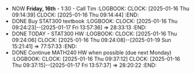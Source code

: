 - NOW **Friday, 16th** - 1:30 - Call Tim
  :LOGBOOK:
  CLOCK: [2025-01-16 Thu 09:14:39]
  CLOCK: [2025-01-16 Thu 09:14:44]
  :END:
- DONE Buy STAT300 textbook
  :LOGBOOK:
  CLOCK: [2025-01-16 Thu 09:24:23]--[2025-01-17 Fri 13:57:36] =>  28:33:13
  :END:
- DONE TODAY - STAT300 HW
  :LOGBOOK:
  CLOCK: [2025-01-16 Thu 09:24:06]
  CLOCK: [2025-01-16 Thu 09:24:08]--[2025-01-19 Sun 15:21:41] =>  77:57:33
  :END:
- DONE Continue MATH240 HW when possible (due next Monday)
  :LOGBOOK:
  CLOCK: [2025-01-16 Thu 09:37:12]
  CLOCK: [2025-01-16 Thu 09:37:15]--[2025-01-17 Fri 13:57:37] =>  28:20:22
  :END: